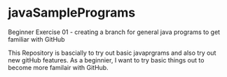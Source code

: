 # javaSamplePrograms
Beginner Exercise 01 - creating a branch for general java programs to get familiar with GitHub

This Repository is bascially to try out basic javaprgrams and also try out new gitHub features. As a beginnier, I want to try basic things out to become more familair with GitHub. 

